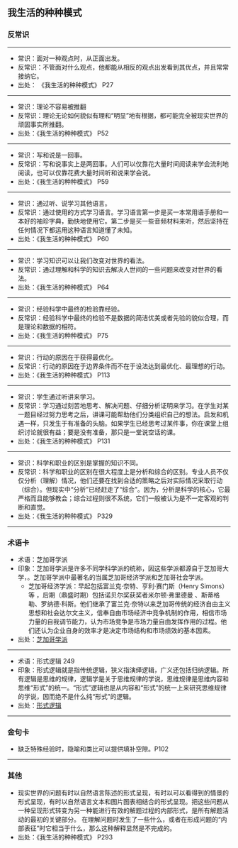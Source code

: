 ## 我生活的种种模式

### 反常识

-------------------------------
-  常识：面对一种观点时，从正面出发。
-  反常识：不管面对什么观点，他都能从相反的观点出发看到其优点，并且常常接纳它。
-  出处： 《我生活的种种模式》 P27

-------------------------------
- 常识：理论不容易被推翻
- 反常识：理论无论如何貌似有理和“明显”地有根据，都可能完全被现实世界的顽固事实所推翻。
- 出处：《我生活的种种模式》 P52

-------------------------------
- 常识：写和说是一回事。
- 反常识：写和说事实上是两回事。人们可以仅靠花大量时间阅读来学会流利地阅读，也可以仅靠花费大量时间听和说来学会说。
- 出处：《我生活的种种模式》 P59


-------------------------------
- 常识：通过听、说学习其他语言。
- 反常识：通过使用的方式学习语言。学习语言第一步是买一本常用语手册和一本好的袖珍字典，勤快地使用它。第二步是买一些音频材料来听，然后坚持在任何情况下都运用这种语言知道懂了未知。
- 出处：《我生活的种种模式》 P60

-------------------------------
- 常识：学习知识可以让我们改变对世界的看法。
- 反常识：通过理解和科学的知识去解决人世间的一些问题来改变对世界的看法。
- 出处：《我生活的种种模式》 P64


-------------------------------
- 常识：经验科学中最终的检验靠经验。
- 反常识：经验科学中最终的检验不是数据的简洁优美或者先验的貌似合理，而是理论和数据的相符。
- 出处：《我生活的种种模式》 P75

-------------------------------
- 常识：行动的原因在于获得最优化。
- 反常识：行动的原因在于边界条件而不在于设法达到最优化、最理想的行动。
- 出处：《我生活的种种模式》 P113

-------------------------------
- 常识：学生通过听讲来学习。
- 反常识：学习通过刻苦地思考、解决问题、仔细分析证明来学习。在学生对某一题目经过努力思考之后，讲课可能帮助他们分类组织自己的想法。启发和机遇一样，只发生于有准备的头脑。如果学生已经思考过某件事，你在课堂上组织讨论就很有益；要是没有准备，那只是一堂说空话的课。
- 出处：《我生活的种种模式》 P131

-------------------------------
- 常识：科学和职业的区别是掌握的知识不同。
- 反常识：科学和职业的区别在很大程度上是分析和综合的区别。专业人员不仅仅分析（理解）情况，他们还要在找到合适的策略之后对实际情况采取行动（综合）。但现实中“分析”已经赶走了“综合”。因为，分析是科学的核心，它最严格而且能够教会；综合过程则很不系统，它们一般被认为是不一定客观的判断和直觉。
- 出处：《我生活的种种模式》 P329


-------------------------
### 术语卡

- 术语：芝加哥学派
- 印象：芝加哥学派是许多不同学科学派的统称，因这些学派都源自于芝加哥大学，。芝加哥学派中最著名的当属芝加哥经济学派和芝加哥社会学派。
    - 芝加哥经济学派：早起包括富兰克·奈特、亨利·赛门斯（Henry Simons）等  ，后期（鼎盛时期）包括诺贝尔奖获奖者米尔顿·弗里德曼  、斯蒂格勒、罗纳德·科斯。他们继承了富兰克·奈特以来芝加哥传统的经济自由主义思想和社会达尔文主义，信奉自由市场经济中竞争机制的作用，相信市场力量的自我调节能力，认为市场竞争是市场力量自由发挥作用的过程。他们还认为企业自身的效率才是决定市场结构和市场绩效的基本因素。
- 出处：[芝加哥学派](https://baike.baidu.com/item/%E8%8A%9D%E5%8A%A0%E5%93%A5%E5%AD%A6%E6%B4%BE/2400857?fr=aladdin)

-------------------------
- 术语：形式逻辑 249
- 印象：形式逻辑就是指传统逻辑，狭义指演绎逻辑，广义还包括归纳逻辑。所有逻辑是思维的规律，逻辑学是关于思维规律的学说，思维规律是思维内容和思维“形式”的统一。“形式”逻辑也是从内容和“形式”的统一上来研究思维规律的学说，因而绝不是什么纯“形式”的逻辑。
- 出处：[形式逻辑](http://www.baike.com/wiki/%E5%BD%A2%E5%BC%8F%E9%80%BB%E8%BE%91)

-------------------------
### 金句卡
- 缺乏特殊经验时，隐喻和类比可以提供填补空隙。P102


-------------------------
### 其他
- 现实世界的问题有时以自然语言陈述的形式呈现，有时以可以看得到的情景的形式呈现，有时以自然语言文本和图片图表相结合的形式呈现。把这些问题从一种呈现形式转变为另一种能进行有效的解题过程的内部形式，是所有解题活动的最初的关键部分。
在理解问题时发生了一些什么，或者在形成问题的“内部表征”时它相当于什么，那么这种解释显然是不完成的。
- 出处：《我生活的种种模式》 P293











